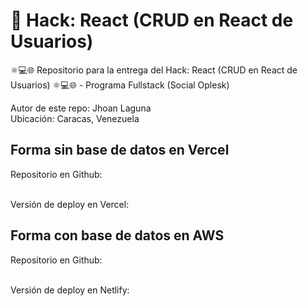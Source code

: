# 🚀 Hack: React (CRUD en React de Usuarios)

⚛💻🌐 Repositorio para la entrega del Hack: React (CRUD en React de Usuarios) ⚛💻🌐 - Programa Fullstack (Social Oplesk)

Autor de este repo: Jhoan Laguna
<br>
Ubicación: Caracas, Venezuela

## Forma sin base de datos en Vercel
Repositorio en Github:
<br>

<br>
Versión de deploy en Vercel:
<br>


## Forma con base de datos en AWS
Repositorio en Github:
<br>

<br>
Versión de deploy en Netlify:
<br>
